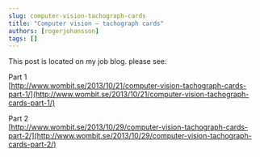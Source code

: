 ```yaml
---
slug: computer-vision-tachograph-cards
title: "Computer vision – tachograph cards"
authors: [rogerjohansson]
tags: []
---
```

This post is located on my job blog. please see:

<!-- truncate -->

Part 1  
[http://www.wombit.se/2013/10/21/computer-vision-tachograph-cards-part-1/](http://www.wombit.se/2013/10/21/computer-vision-tachograph-cards-part-1/)

Part 2  
[http://www.wombit.se/2013/10/29/computer-vision-tachograph-cards-part-2/](http://www.wombit.se/2013/10/29/computer-vision-tachograph-cards-part-2/)
